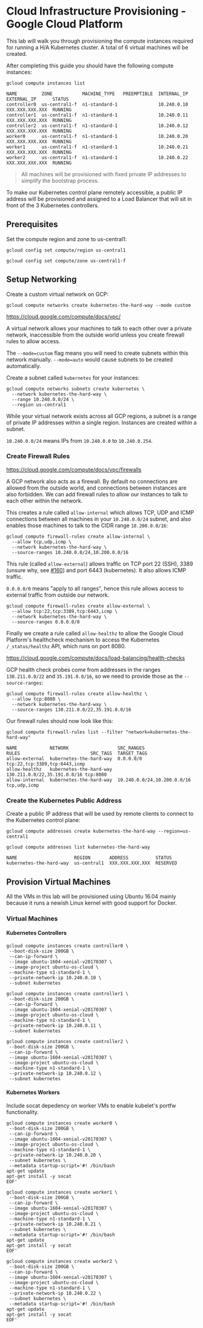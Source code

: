 # Cloud Infrastructure Provisioning - Google Cloud Platform

This lab will walk you through provisioning the compute instances required for running a H/A Kubernetes cluster. A total of 6 virtual machines will be created.

After completing this guide you should have the following compute instances:

```
gcloud compute instances list
```

````
NAME         ZONE           MACHINE_TYPE   PREEMPTIBLE  INTERNAL_IP  EXTERNAL_IP      STATUS
controller0  us-central1-f  n1-standard-1               10.240.0.10  XXX.XXX.XXX.XXX  RUNNING
controller1  us-central1-f  n1-standard-1               10.240.0.11  XXX.XXX.XXX.XXX  RUNNING
controller2  us-central1-f  n1-standard-1               10.240.0.12  XXX.XXX.XXX.XXX  RUNNING
worker0      us-central1-f  n1-standard-1               10.240.0.20  XXX.XXX.XXX.XXX  RUNNING
worker1      us-central1-f  n1-standard-1               10.240.0.21  XXX.XXX.XXX.XXX  RUNNING
worker2      us-central1-f  n1-standard-1               10.240.0.22  XXX.XXX.XXX.XXX  RUNNING
````

> All machines will be provisioned with fixed private IP addresses to simplify the bootstrap process.

To make our Kubernetes control plane remotely accessible, a public IP address will be provisioned and assigned to a Load Balancer that will sit in front of the 3 Kubernetes controllers.

## Prerequisites

Set the compute region and zone to us-central1:

```
gcloud config set compute/region us-central1
```

```
gcloud config set compute/zone us-central1-f
```

## Setup Networking

Create a custom virtual network on GCP:

```
gcloud compute networks create kubernetes-the-hard-way --mode custom
```

https://cloud.google.com/compute/docs/vpc/

A virtual network allows your machines to talk to each other over a private network, inaccessible from the outside world unless you create firewall rules to allow access.

The `--mode=custom` flag means you will need to create subnets within this network manually. `--mode=auto` would cause subnets to be created automatically.

Create a subnet called `kubernetes` for your instances:

```
gcloud compute networks subnets create kubernetes \
  --network kubernetes-the-hard-way \
  --range 10.240.0.0/24 \
  --region us-central1
```

While your virtual network exists across all GCP regions, a subnet is a range of private IP addresses within a single region. Instances are created within a subnet.

`10.240.0.0/24` means IPs from `10.240.0.0` to `10.240.0.254`.

### Create Firewall Rules

https://cloud.google.com/compute/docs/vpc/firewalls

A GCP network also acts as a firewall. By default no connections are allowed from the outside world, and connections between instances are also forbidden. We can add firewall rules to allow our instances to talk to each other within the network.

This creates a rule called `allow-internal` which allows TCP, UDP and ICMP connections between all machines in your `10.240.0.0/24` subnet, and also enables those machines to talk to the CIDR range `10.200.0.0/16`:

```
gcloud compute firewall-rules create allow-internal \
  --allow tcp,udp,icmp \
  --network kubernetes-the-hard-way \
  --source-ranges 10.240.0.0/24,10.200.0.0/16
```

This rule (called `allow-external`) allows traffic on TCP port 22 (SSH), 3389 (unsure why, see [#160](https://github.com/kelseyhightower/kubernetes-the-hard-way/issues/160)) and port 6443 (kubernetes). It also allows ICMP traffic.

`0.0.0.0/0` means "apply to all ranges", hence this rule allows access to external traffic from outside our network.

```
gcloud compute firewall-rules create allow-external \
  --allow tcp:22,tcp:3389,tcp:6443,icmp \
  --network kubernetes-the-hard-way \
  --source-ranges 0.0.0.0/0
```

Finally we create a rule called `allow-healthz` to allow the Google Cloud Platform's healthcheck mechanism to access the Kubernetes `/_status/healthz` API, which runs on port 8080.

https://cloud.google.com/compute/docs/load-balancing/health-checks

GCP health check probes come from addresses in the ranges `130.211.0.0/22` and `35.191.0.0/16`, so we need to provide those as the `--source-ranges`:

```
gcloud compute firewall-rules create allow-healthz \
  --allow tcp:8080 \
  --network kubernetes-the-hard-way \
  --source-ranges 130.211.0.0/22,35.191.0.0/16
```

Our firewall rules should now look like this:

```
gcloud compute firewall-rules list --filter "network=kubernetes-the-hard-way"
```

```
NAME            NETWORK                  SRC_RANGES                   RULES                          SRC_TAGS  TARGET_TAGS
allow-external  kubernetes-the-hard-way  0.0.0.0/0                    tcp:22,tcp:3389,tcp:6443,icmp
allow-healthz   kubernetes-the-hard-way  130.211.0.0/22,35.191.0.0/16 tcp:8080
allow-internal  kubernetes-the-hard-way  10.240.0.0/24,10.200.0.0/16  tcp,udp,icmp
```

### Create the Kubernetes Public Address

Create a public IP address that will be used by remote clients to connect to the Kubernetes control plane:

```
gcloud compute addresses create kubernetes-the-hard-way --region=us-central1
```

```
gcloud compute addresses list kubernetes-the-hard-way
```

```
NAME                     REGION       ADDRESS          STATUS
kubernetes-the-hard-way  us-central1  XXX.XXX.XXX.XXX  RESERVED
```

## Provision Virtual Machines

All the VMs in this lab will be provisioned using Ubuntu 16.04 mainly because it runs a newish Linux kernel with good support for Docker.

### Virtual Machines

#### Kubernetes Controllers

```
gcloud compute instances create controller0 \
 --boot-disk-size 200GB \
 --can-ip-forward \
 --image ubuntu-1604-xenial-v20170307 \
 --image-project ubuntu-os-cloud \
 --machine-type n1-standard-1 \
 --private-network-ip 10.240.0.10 \
 --subnet kubernetes
```

```
gcloud compute instances create controller1 \
 --boot-disk-size 200GB \
 --can-ip-forward \
 --image ubuntu-1604-xenial-v20170307 \
 --image-project ubuntu-os-cloud \
 --machine-type n1-standard-1 \
 --private-network-ip 10.240.0.11 \
 --subnet kubernetes
```

```
gcloud compute instances create controller2 \
 --boot-disk-size 200GB \
 --can-ip-forward \
 --image ubuntu-1604-xenial-v20170307 \
 --image-project ubuntu-os-cloud \
 --machine-type n1-standard-1 \
 --private-network-ip 10.240.0.12 \
 --subnet kubernetes
```

#### Kubernetes Workers

Include socat depedency on worker VMs to enable kubelet's portfw functionality.

```
gcloud compute instances create worker0 \
 --boot-disk-size 200GB \
 --can-ip-forward \
 --image ubuntu-1604-xenial-v20170307 \
 --image-project ubuntu-os-cloud \
 --machine-type n1-standard-1 \
 --private-network-ip 10.240.0.20 \
 --subnet kubernetes \
 --metadata startup-script='#! /bin/bash
apt-get update
apt-get install -y socat
EOF'
```

```
gcloud compute instances create worker1 \
 --boot-disk-size 200GB \
 --can-ip-forward \
 --image ubuntu-1604-xenial-v20170307 \
 --image-project ubuntu-os-cloud \
 --machine-type n1-standard-1 \
 --private-network-ip 10.240.0.21 \
 --subnet kubernetes \
 --metadata startup-script='#! /bin/bash
apt-get update
apt-get install -y socat
EOF'
```

```
gcloud compute instances create worker2 \
 --boot-disk-size 200GB \
 --can-ip-forward \
 --image ubuntu-1604-xenial-v20170307 \
 --image-project ubuntu-os-cloud \
 --machine-type n1-standard-1 \
 --private-network-ip 10.240.0.22 \
 --subnet kubernetes \
 --metadata startup-script='#! /bin/bash
apt-get update
apt-get install -y socat
EOF'
```

